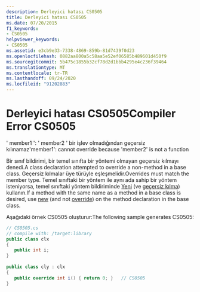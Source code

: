 ```yaml
---
description: Derleyici hatası CS0505
title: Derleyici hatası CS0505
ms.date: 07/20/2015
f1_keywords:
- CS0505
helpviewer_keywords:
- CS0505
ms.assetid: e3cb9e33-7338-4869-859b-81d7439f0d23
ms.openlocfilehash: 0882aa800a5c58aa5e52ef06585b489601d450f9
ms.sourcegitcommit: 5b475c1855b32cf78d2d1bbb4295e4c236f39464
ms.translationtype: MT
ms.contentlocale: tr-TR
ms.lasthandoff: 09/24/2020
ms.locfileid: "91202883"
---
```

# <a name="compiler-error-cs0505"></a><span data-ttu-id="b16a0-103">Derleyici hatası CS0505</span><span class="sxs-lookup"><span data-stu-id="b16a0-103">Compiler Error CS0505</span></span>

<span data-ttu-id="b16a0-104">' member1 ': ' member2 ' bir işlev olmadığından geçersiz kılınamaz</span><span class="sxs-lookup"><span data-stu-id="b16a0-104">'member1': cannot override because 'member2' is not a function</span></span>  
  
 <span data-ttu-id="b16a0-105">Bir sınıf bildirimi, bir temel sınıfta bir yöntemi olmayan geçersiz kılmayı denedi.</span><span class="sxs-lookup"><span data-stu-id="b16a0-105">A class declaration attempted to override a non-method in a base class.</span></span> <span data-ttu-id="b16a0-106">Geçersiz kılmalar üye türüyle eşleşmelidir.</span><span class="sxs-lookup"><span data-stu-id="b16a0-106">Overrides must match the member type.</span></span> <span data-ttu-id="b16a0-107">Temel sınıftaki bir yöntem ile aynı ada sahip bir yöntem isteniyorsa, temel sınıftaki yöntem bildiriminde [Yeni](../language-reference/keywords/new-modifier.md) (ve [geçersiz kılma](../language-reference/keywords/override.md)) kullanın.</span><span class="sxs-lookup"><span data-stu-id="b16a0-107">If a method with the same name as a method in a base class is desired, use [new](../language-reference/keywords/new-modifier.md) (and not [override](../language-reference/keywords/override.md)) on the method declaration in the base class.</span></span>  
  
 <span data-ttu-id="b16a0-108">Aşağıdaki örnek CS0505 oluşturur:</span><span class="sxs-lookup"><span data-stu-id="b16a0-108">The following sample generates CS0505:</span></span>  
  
```csharp  
// CS0505.cs  
// compile with: /target:library  
public class clx  
{  
   public int i;  
}  
  
public class cly : clx  
{  
   public override int i() { return 0; }   // CS0505  
}  
```
